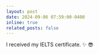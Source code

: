 ```yaml
---
layout: post
date: 2024-09-06 07:59:00-0400
inline: true
related_posts: false
---
```


I received my IELTS certificate. :sparkles: 😎
